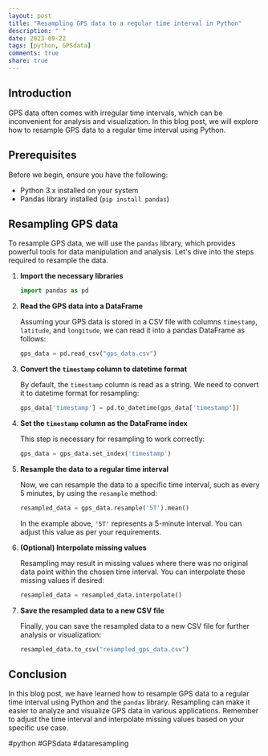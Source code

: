 ```yaml
---
layout: post
title: "Resampling GPS data to a regular time interval in Python"
description: " "
date: 2023-09-22
tags: [python, GPSdata]
comments: true
share: true
---
```


## Introduction

GPS data often comes with irregular time intervals, which can be inconvenient for analysis and visualization. In this blog post, we will explore how to resample GPS data to a regular time interval using Python.

## Prerequisites

Before we begin, ensure you have the following:

- Python 3.x installed on your system
- Pandas library installed (`pip install pandas`)

## Resampling GPS data

To resample GPS data, we will use the `pandas` library, which provides powerful tools for data manipulation and analysis. Let's dive into the steps required to resample the data.

1. **Import the necessary libraries**
    
    ```python
    import pandas as pd
    ```

2. **Read the GPS data into a DataFrame**

    Assuming your GPS data is stored in a CSV file with columns `timestamp`, `latitude`, and `longitude`, we can read it into a pandas DataFrame as follows:

    ```python
    gps_data = pd.read_csv("gps_data.csv")
    ```

3. **Convert the `timestamp` column to datetime format**
    
    By default, the `timestamp` column is read as a string. We need to convert it to datetime format for resampling:

    ```python
    gps_data['timestamp'] = pd.to_datetime(gps_data['timestamp'])
    ```

4. **Set the `timestamp` column as the DataFrame index**
    
    This step is necessary for resampling to work correctly:

    ```python
    gps_data = gps_data.set_index('timestamp')
    ```

5. **Resample the data to a regular time interval**

    Now, we can resample the data to a specific time interval, such as every 5 minutes, by using the `resample` method:

    ```python
    resampled_data = gps_data.resample('5T').mean()
    ```

    In the example above, `'5T'` represents a 5-minute interval. You can adjust this value as per your requirements.

6. **(Optional) Interpolate missing values**

    Resampling may result in missing values where there was no original data point within the chosen time interval. You can interpolate these missing values if desired:

    ```python
    resampled_data = resampled_data.interpolate()
    ```

7. **Save the resampled data to a new CSV file**

    Finally, you can save the resampled data to a new CSV file for further analysis or visualization:

    ```python
    resampled_data.to_csv("resampled_gps_data.csv")
    ```

## Conclusion

In this blog post, we have learned how to resample GPS data to a regular time interval using Python and the `pandas` library. Resampling can make it easier to analyze and visualize GPS data in various applications. Remember to adjust the time interval and interpolate missing values based on your specific use case.

#python #GPSdata #dataresampling